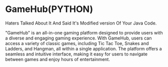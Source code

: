 # GameHub(PYTHON)
Haters Talked About It And Said It's Modified version Of Your Java Code.

"GameHub" is an all-in-one gaming platform designed to provide users with a diverse and engaging gaming experience. With GameHub, users can access a variety of classic games, including Tic Tac Toe, Snakes and Ladders, and Hangman, all within a single application. The platform offers a seamless and intuitive interface, making it easy for users to navigate between games and enjoy hours of entertainment.
